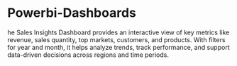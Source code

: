 # Powerbi-Dashboards
he Sales Insights Dashboard provides an interactive view of key metrics like revenue, sales quantity, top markets, customers, and products. With filters for year and month, it helps analyze trends, track performance, and support data-driven decisions across regions and time periods.
